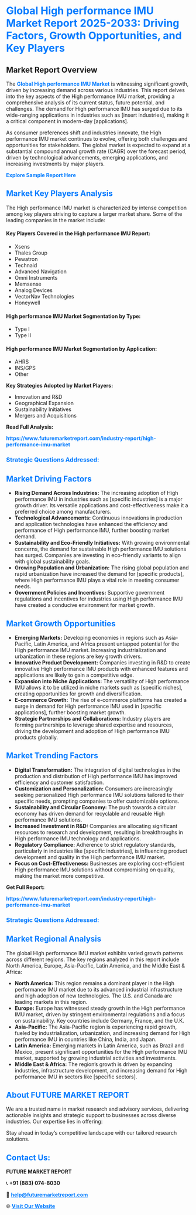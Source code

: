 <h1 style="color: #007BFF;">Global High performance IMU Market Report 2025-2033: Driving Factors, Growth Opportunities, and Key Players</h1>

<section id="overview">
<h2>Market Report Overview</h2>
<p>The <a href="https://www.futuremarketreport.com/industry-report/high-performance-imu-market" style="color: #007BFF; text-decoration: none;"><strong>Global High performance IMU Market</strong></a> is witnessing significant growth, driven by increasing demand across various industries. This report delves into the key aspects of the High performance IMU market, providing a comprehensive analysis of its current status, future potential, and challenges. The demand for High performance IMU has surged due to its wide-ranging applications in industries such as [insert industries], making it a critical component in modern-day [applications].</p>
<p>As consumer preferences shift and industries innovate, the High performance IMU market continues to evolve, offering both challenges and opportunities for stakeholders. The global market is expected to expand at a substantial compound annual growth rate (CAGR) over the forecast period, driven by technological advancements, emerging applications, and increasing investments by major players.</p>
</section>

<section id="overview">
<p><a href="https://www.futuremarketreport.com/request-sample/reportId=60402" style="color: #007BFF; text-decoration: none;"><strong>Explore Sample Report Here</strong></a></p>
</section>

<section id="key-players">
<h2 style="color: #007BFF;">Market Key Players Analysis</h2>
<p>The High performance IMU market is characterized by intense competition among key players striving to capture a larger market share. Some of the leading companies in the market include:</p>
<h4>Key Players Covered in the High performance IMU Report:</h4>
<ul><li>Xsens</li><li>Thales Group</li><li>Pewatron</li><li>Technaid</li><li>Advanced Navigation</li><li>Omni Instruments</li><li>Memsense</li><li>Analog Devices</li><li>VectorNav Technologies</li><li>Honeywell</li></ul>
<h4>High performance IMU Market Segmentation by Type:</h4>
<ul><li>Type I</li><li>Type II</li></ul>

<h4>High performance IMU Market Segmentation by Application:</h4>
<ul><li>AHRS</li><li>INS/GPS</li><li>Other</li></ul>
<p><strong>Key Strategies Adopted by Market Players:</strong></p>
<ul>
<li>Innovation and R&D</li>
<li>Geographical Expansion</li>
<li>Sustainability Initiatives</li>
<li>Mergers and Acquisitions</li>
</ul>
</section>

<section>
<p><strong>Read Full Analysis: </strong></p><a href="https://www.futuremarketreport.com/industry-report/high-performance-imu-market" style="color: #007BFF; text-decoration: none;"><strong>https://www.futuremarketreport.com/industry-report/high-performance-imu-market</strong></a>
<h3 style="color: #007BFF;">Strategic Questions Addressed:</h3>
</section>

<section id="driving-factors">
<h2 style="color: #007BFF;">Market Driving Factors</h2>
<ul>
<li><strong>Rising Demand Across Industries:</strong> The increasing adoption of High performance IMU in industries such as [specific industries] is a major growth driver. Its versatile applications and cost-effectiveness make it a preferred choice among manufacturers.</li>
<li><strong>Technological Advancements:</strong> Continuous innovations in production and application technologies have enhanced the efficiency and performance of High performance IMU, further boosting market demand.</li>
<li><strong>Sustainability and Eco-Friendly Initiatives:</strong> With growing environmental concerns, the demand for sustainable High performance IMU solutions has surged. Companies are investing in eco-friendly variants to align with global sustainability goals.</li>
<li><strong>Growing Population and Urbanization:</strong> The rising global population and rapid urbanization have increased the demand for [specific products], where High performance IMU plays a vital role in meeting consumer needs.</li>
<li><strong>Government Policies and Incentives:</strong> Supportive government regulations and incentives for industries using High performance IMU have created a conducive environment for market growth.</li>
</ul>
</section>

<section id="growth-opportunities">
<h2 style="color: #007BFF;">Market Growth Opportunities</h2>
<ul>
<li><strong>Emerging Markets:</strong> Developing economies in regions such as Asia-Pacific, Latin America, and Africa present untapped potential for the High performance IMU market. Increasing industrialization and urbanization in these regions are key growth drivers.</li>
<li><strong>Innovative Product Development:</strong> Companies investing in R&D to create innovative High performance IMU products with enhanced features and applications are likely to gain a competitive edge.</li>
<li><strong>Expansion into Niche Applications:</strong> The versatility of High performance IMU allows it to be utilized in niche markets such as [specific niches], creating opportunities for growth and diversification.</li>
<li><strong>E-commerce Growth:</strong> The rise of e-commerce platforms has created a surge in demand for High performance IMU used in [specific applications], further boosting market growth.</li>
<li><strong>Strategic Partnerships and Collaborations:</strong> Industry players are forming partnerships to leverage shared expertise and resources, driving the development and adoption of High performance IMU products globally.</li>
</ul>
</section>

<section id="trending-factors">
<h2 style="color: #007BFF;">Market Trending Factors</h2>
<ul>
<li><strong>Digital Transformation:</strong> The integration of digital technologies in the production and distribution of High performance IMU has improved efficiency and customer satisfaction.</li>
<li><strong>Customization and Personalization:</strong> Consumers are increasingly seeking personalized High performance IMU solutions tailored to their specific needs, prompting companies to offer customizable options.</li>
<li><strong>Sustainability and Circular Economy:</strong> The push towards a circular economy has driven demand for recyclable and reusable High performance IMU solutions.</li>
<li><strong>Increased Investment in R&D:</strong> Companies are allocating significant resources to research and development, resulting in breakthroughs in High performance IMU technology and applications.</li>
<li><strong>Regulatory Compliance:</strong> Adherence to strict regulatory standards, particularly in industries like [specific industries], is influencing product development and quality in the High performance IMU market.</li>
<li><strong>Focus on Cost-Effectiveness:</strong> Businesses are exploring cost-efficient High performance IMU solutions without compromising on quality, making the market more competitive.</li>
</ul>
</section>

<section>
<p><strong>Get Full Report: </strong></p><a href="https://www.futuremarketreport.com/industry-report/high-performance-imu-market" style="color: #007BFF; text-decoration: none;"><strong>https://www.futuremarketreport.com/industry-report/high-performance-imu-market</strong></a>
<h3 style="color: #007BFF;">Strategic Questions Addressed:</h3>
</section>


<section id="regional-analysis">
<h2 style="color: #007BFF;">Market Regional Analysis</h2>
<p>The global High performance IMU market exhibits varied growth patterns across different regions. The key regions analyzed in this report include North America, Europe, Asia-Pacific, Latin America, and the Middle East & Africa:</p>
<ul>
<li><strong>North America:</strong> This region remains a dominant player in the High performance IMU market due to its advanced industrial infrastructure and high adoption of new technologies. The U.S. and Canada are leading markets in this region.</li>
<li><strong>Europe:</strong> Europe has witnessed steady growth in the High performance IMU market, driven by stringent environmental regulations and a focus on sustainability. Key countries include Germany, France, and the U.K.</li>
<li><strong>Asia-Pacific:</strong> The Asia-Pacific region is experiencing rapid growth, fueled by industrialization, urbanization, and increasing demand for High performance IMU in countries like China, India, and Japan.</li>
<li><strong>Latin America:</strong> Emerging markets in Latin America, such as Brazil and Mexico, present significant opportunities for the High performance IMU market, supported by growing industrial activities and investments.</li>
<li><strong>Middle East & Africa:</strong> The region’s growth is driven by expanding industries, infrastructure development, and increasing demand for High performance IMU in sectors like [specific sectors].</li>
</ul>
</section>

<footer>
<h2 style="color: #007BFF;">About FUTURE MARKET REPORT</h2>
<p>We are a trusted name in market research and advisory services, delivering actionable insights and strategic support to businesses across diverse industries. Our expertise lies in offering:</p>

<p>Stay ahead in today’s competitive landscape with our tailored research solutions.</p>

<h2 style="color: #007BFF;">Contact Us:</h2>
<p><strong>FUTURE MARKET REPORT</strong></p>
<p>📞 <strong>+91 (883) 074-8030</strong></p>
<p>📧 <strong><a href="mailto:help@futuremarketreport.com" style="color: #007BFF;">help@futuremarketreport.com</a></strong></p>
<p>🌐 <strong><a href="https://www.futuremarketreport.com/" style="color: #007BFF;">Visit Our Website</a></strong></p>
</footer>